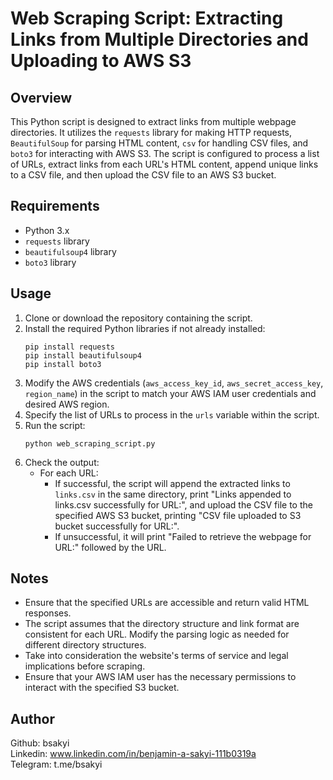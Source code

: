 # Web Scraping Script: Extracting Links from Multiple Directories and Uploading to AWS S3

## Overview
This Python script is designed to extract links from multiple webpage directories. It utilizes the `requests` library for making HTTP requests, `BeautifulSoup` for parsing HTML content, `csv` for handling CSV files, and `boto3` for interacting with AWS S3. The script is configured to process a list of URLs, extract links from each URL's HTML content, append unique links to a CSV file, and then upload the CSV file to an AWS S3 bucket.

## Requirements
- Python 3.x
- `requests` library
- `beautifulsoup4` library
- `boto3` library

## Usage
1. Clone or download the repository containing the script.
2. Install the required Python libraries if not already installed:
    ```
    pip install requests
    pip install beautifulsoup4
    pip install boto3
    ```
3. Modify the AWS credentials (`aws_access_key_id`, `aws_secret_access_key`, `region_name`) in the script to match your AWS IAM user credentials and desired AWS region.
4. Specify the list of URLs to process in the `urls` variable within the script.
5. Run the script:
    ```
    python web_scraping_script.py
    ```
6. Check the output:
    - For each URL:
        - If successful, the script will append the extracted links to `links.csv` in the same directory, print "Links appended to links.csv successfully for URL:", and upload the CSV file to the specified AWS S3 bucket, printing "CSV file uploaded to S3 bucket successfully for URL:".
        - If unsuccessful, it will print "Failed to retrieve the webpage for URL:" followed by the URL.

## Notes
- Ensure that the specified URLs are accessible and return valid HTML responses.
- The script assumes that the directory structure and link format are consistent for each URL. Modify the parsing logic as needed for different directory structures.
- Take into consideration the website's terms of service and legal implications before scraping.
- Ensure that your AWS IAM user has the necessary permissions to interact with the specified S3 bucket.

## Author
Github: bsakyi </br>
Linkedin: www.linkedin.com/in/benjamin-a-sakyi-111b0319a </br>
Telegram: t.me/bsakyi  


